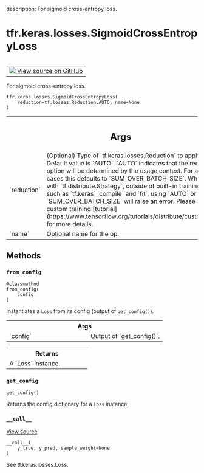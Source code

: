 description: For sigmoid cross-entropy loss.

<div itemscope itemtype="http://developers.google.com/ReferenceObject">
<meta itemprop="name" content="tfr.keras.losses.SigmoidCrossEntropyLoss" />
<meta itemprop="path" content="Stable" />
<meta itemprop="property" content="__call__"/>
<meta itemprop="property" content="__init__"/>
<meta itemprop="property" content="from_config"/>
<meta itemprop="property" content="get_config"/>
</div>

# tfr.keras.losses.SigmoidCrossEntropyLoss

<!-- Insert buttons and diff -->

<table class="tfo-notebook-buttons tfo-api nocontent" align="left">
<td>
  <a target="_blank" href="https://github.com/tensorflow/ranking/tree/master/tensorflow_ranking/python/keras/losses.py#L467-L473">
    <img src="https://www.tensorflow.org/images/GitHub-Mark-32px.png" />
    View source on GitHub
  </a>
</td>
</table>

For sigmoid cross-entropy loss.

<pre class="devsite-click-to-copy prettyprint lang-py tfo-signature-link">
<code>tfr.keras.losses.SigmoidCrossEntropyLoss(
    reduction=tf.losses.Reduction.AUTO, name=None
)
</code></pre>

<!-- Placeholder for "Used in" -->

<!-- Tabular view -->
 <table class="responsive fixed orange">
<colgroup><col width="214px"><col></colgroup>
<tr><th colspan="2"><h2 class="add-link">Args</h2></th></tr>

<tr>
<td>
`reduction`
</td>
<td>
(Optional) Type of `tf.keras.losses.Reduction` to apply to
loss. Default value is `AUTO`. `AUTO` indicates that the reduction
option will be determined by the usage context. For almost all cases
this defaults to `SUM_OVER_BATCH_SIZE`. When used with
`tf.distribute.Strategy`, outside of built-in training loops such as
`tf.keras` `compile` and `fit`, using `AUTO` or `SUM_OVER_BATCH_SIZE`
will raise an error. Please see this custom training [tutorial](https://www.tensorflow.org/tutorials/distribute/custom_training) for
more details.
</td>
</tr><tr>
<td>
`name`
</td>
<td>
Optional name for the op.
</td>
</tr>
</table>

## Methods

<h3 id="from_config"><code>from_config</code></h3>

<pre class="devsite-click-to-copy prettyprint lang-py tfo-signature-link">
<code>@classmethod</code>
<code>from_config(
    config
)
</code></pre>

Instantiates a `Loss` from its config (output of `get_config()`).

<!-- Tabular view -->
 <table class="responsive fixed orange">
<colgroup><col width="214px"><col></colgroup>
<tr><th colspan="2">Args</th></tr>

<tr>
<td>
`config`
</td>
<td>
Output of `get_config()`.
</td>
</tr>
</table>

<!-- Tabular view -->
 <table class="responsive fixed orange">
<colgroup><col width="214px"><col></colgroup>
<tr><th colspan="2">Returns</th></tr>
<tr class="alt">
<td colspan="2">
A `Loss` instance.
</td>
</tr>

</table>

<h3 id="get_config"><code>get_config</code></h3>

<pre class="devsite-click-to-copy prettyprint lang-py tfo-signature-link">
<code>get_config()
</code></pre>

Returns the config dictionary for a `Loss` instance.

<h3 id="__call__"><code>__call__</code></h3>

<a target="_blank" href="https://github.com/tensorflow/ranking/tree/master/tensorflow_ranking/python/keras/losses.py#L168-L173">View
source</a>

<pre class="devsite-click-to-copy prettyprint lang-py tfo-signature-link">
<code>__call__(
    y_true, y_pred, sample_weight=None
)
</code></pre>

See tf.keras.losses.Loss.
